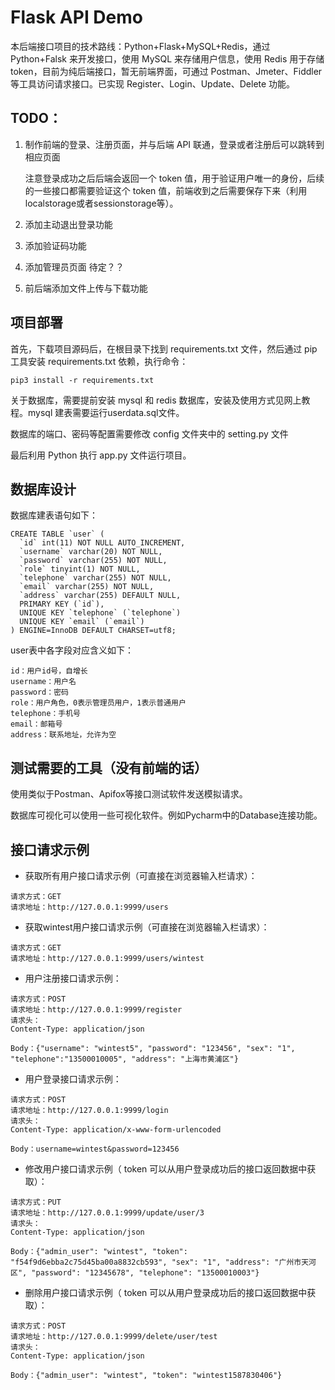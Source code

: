 # Flask API Demo

本后端接口项目的技术路线：Python+Flask+MySQL+Redis，通过 Python+Falsk 来开发接口，使用 MySQL 来存储用户信息，使用 Redis 用于存储token，目前为纯后端接口，暂无前端界面，可通过 Postman、Jmeter、Fiddler 等工具访问请求接口。已实现 Register、Login、Update、Delete 功能。

## TODO：

1. 制作前端的登录、注册页面，并与后端 API 联通，登录或者注册后可以跳转到相应页面

   注意登录成功之后后端会返回一个 token 值，用于验证用户唯一的身份，后续的一些接口都需要验证这个 token 值，前端收到之后需要保存下来（利用localstorage或者sessionstorage等）。

2. 添加主动退出登录功能

3. 添加验证码功能

4. 添加管理员页面    待定？？

5. 前后端添加文件上传与下载功能

## 项目部署

首先，下载项目源码后，在根目录下找到 requirements.txt 文件，然后通过 pip 工具安装 requirements.txt 依赖，执行命令：

```
pip3 install -r requirements.txt
```

关于数据库，需要提前安装 mysql 和 redis 数据库，安装及使用方式见网上教程。mysql 建表需要运行userdata.sql文件。

数据库的端口、密码等配置需要修改 config 文件夹中的 setting.py 文件

最后利用 Python 执行 app.py 文件运行项目。

## 数据库设计

数据库建表语句如下：

```
CREATE TABLE `user` (
  `id` int(11) NOT NULL AUTO_INCREMENT,
  `username` varchar(20) NOT NULL,
  `password` varchar(255) NOT NULL,
  `role` tinyint(1) NOT NULL,
  `telephone` varchar(255) NOT NULL,
  `email` varchar(255) NOT NULL,
  `address` varchar(255) DEFAULT NULL,
  PRIMARY KEY (`id`),
  UNIQUE KEY `telephone` (`telephone`)
  UNIQUE KEY `email` (`email`)
) ENGINE=InnoDB DEFAULT CHARSET=utf8;
```

user表中各字段对应含义如下：

```
id：用户id号，自增长
username：用户名
password：密码
role：用户角色，0表示管理员用户，1表示普通用户
telephone：手机号
email：邮箱号
address：联系地址，允许为空
```

## 测试需要的工具（没有前端的话）

使用类似于Postman、Apifox等接口测试软件发送模拟请求。

数据库可视化可以使用一些可视化软件。例如Pycharm中的Database连接功能。

## 接口请求示例

- 获取所有用户接口请求示例（可直接在浏览器输入栏请求）：

```
请求方式：GET
请求地址：http://127.0.0.1:9999/users
```

- 获取wintest用户接口请求示例（可直接在浏览器输入栏请求）：

```
请求方式：GET
请求地址：http://127.0.0.1:9999/users/wintest
```

- 用户注册接口请求示例：

```
请求方式：POST
请求地址：http://127.0.0.1:9999/register
请求头：
Content-Type: application/json

Body：{"username": "wintest5", "password": "123456", "sex": "1", "telephone":"13500010005", "address": "上海市黄浦区"}
```

- 用户登录接口请求示例：

```
请求方式：POST
请求地址：http://127.0.0.1:9999/login
请求头：
Content-Type: application/x-www-form-urlencoded

Body：username=wintest&password=123456
```

- 修改用户接口请求示例（ token 可以从用户登录成功后的接口返回数据中获取）：

```
请求方式：PUT
请求地址：http://127.0.0.1:9999/update/user/3
请求头：
Content-Type: application/json

Body：{"admin_user": "wintest", "token": "f54f9d6ebba2c75d45ba00a8832cb593", "sex": "1", "address": "广州市天河区", "password": "12345678", "telephone": "13500010003"}
```

- 删除用户接口请求示例（ token 可以从用户登录成功后的接口返回数据中获取）：

```
请求方式：POST
请求地址：http://127.0.0.1:9999/delete/user/test
请求头：
Content-Type: application/json

Body：{"admin_user": "wintest", "token": "wintest1587830406"}
```
